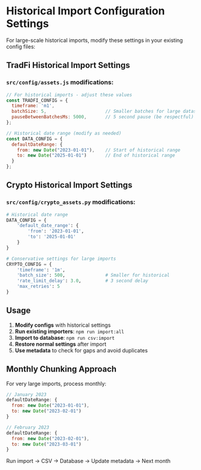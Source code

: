 # Historical Import Configuration Settings

For large-scale historical imports, modify these settings in your existing config files:

## TradFi Historical Import Settings

### `src/config/assets.js` modifications:

```javascript
// For historical imports - adjust these values
const TRADFI_CONFIG = {
  timeframe: 'm1',
  batchSize: 5,                      // Smaller batches for large datasets
  pauseBetweenBatchesMs: 5000,       // 5 second pause (be respectful)
};

// Historical date range (modify as needed)
const DATA_CONFIG = {
  defaultDateRange: {
    from: new Date("2023-01-01"),    // Start of historical range
    to: new Date("2025-01-01")       // End of historical range
  }
};
```

## Crypto Historical Import Settings

### `src/config/crypto_assets.py` modifications:

```python
# Historical date range
DATA_CONFIG = {
    'default_date_range': {
        'from': '2023-01-01',
        'to': '2025-01-01'
    }
}

# Conservative settings for large imports
CRYPTO_CONFIG = {
    'timeframe': '1m',
    'batch_size': 500,               # Smaller for historical
    'rate_limit_delay': 3.0,         # 3 second delay
    'max_retries': 5
}
```

## Usage

1. **Modify configs** with historical settings
2. **Run existing importers**: `npm run import:all`
3. **Import to database**: `npm run csv:import`
4. **Restore normal settings** after import
5. **Use metadata** to check for gaps and avoid duplicates

## Monthly Chunking Approach

For very large imports, process monthly:

```javascript
// January 2023
defaultDateRange: {
  from: new Date("2023-01-01"),
  to: new Date("2023-02-01")
}

// February 2023  
defaultDateRange: {
  from: new Date("2023-02-01"),
  to: new Date("2023-03-01")
}
```

Run import → CSV → Database → Update metadata → Next month